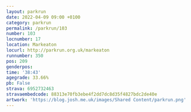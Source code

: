 ```yaml
---
layout: parkrun
date: 2022-04-09 09:00 +0100
category: parkrun
permalink: /parkrun/103
number: 103
locnumber: 17
location: Markeaton
locurl: http://parkrun.org.uk/markeaton
runnumber: 350
pos: 209
genderpos: 
time: '38:43'
agegrade: 33.66%
pb: False
strava: 6952732463
stravaembedcode: 88313e70fb3ebe4f2dd7dc8d35f4827bdc2de40e
artwork: 'https://blog.josh.me.uk/images/Shared Content/parkrun.png'
---
```


